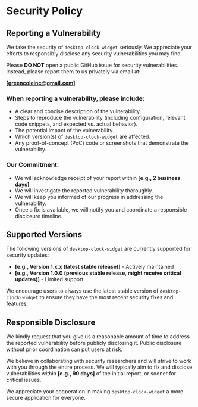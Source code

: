 # Security Policy

## Reporting a Vulnerability

We take the security of `desktop-clock-widget` seriously. We appreciate your efforts to responsibly disclose any security vulnerabilities you may find.

Please **DO NOT** open a public GitHub issue for security vulnerabilities. Instead, please report them to us privately via email at:

**[greencoleinc@gmail.com]**

### When reporting a vulnerability, please include:

* A clear and concise description of the vulnerability.
* Steps to reproduce the vulnerability (including configuration, relevant code snippets, and expected vs. actual behavior).
* The potential impact of the vulnerability.
* Which version(s) of `desktop-clock-widget` are affected.
* Any proof-of-concept (PoC) code or screenshots that demonstrate the vulnerability.

### Our Commitment:

* We will acknowledge receipt of your report within **[e.g., 2 business days]**.
* We will investigate the reported vulnerability thoroughly.
* We will keep you informed of our progress in addressing the vulnerability.
* Once a fix is available, we will notify you and coordinate a responsible disclosure timeline.

## Supported Versions

The following versions of `desktop-clock-widget` are currently supported for security updates:

* **[e.g., Version 1.x.x (latest stable release)]** - Actively maintained
* **[e.g., Version 1.0.0 (previous stable release, might receive critical updates)]** - Limited support

We encourage users to always use the latest stable version of `desktop-clock-widget` to ensure they have the most recent security fixes and features.

## Responsible Disclosure

We kindly request that you give us a reasonable amount of time to address the reported vulnerability before publicly disclosing it. Public disclosure without prior coordination can put users at risk.

We believe in collaborating with security researchers and will strive to work with you through the entire process. We will typically aim to fix and disclose vulnerabilities within **[e.g., 90 days]** of the initial report, or sooner for critical issues.

We appreciate your cooperation in making `desktop-clock-widget` a more secure application for everyone.
